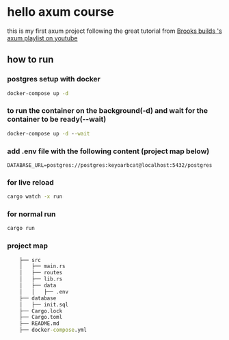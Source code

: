 # hello axum course

this is my first axum project following the great tutorial from [Brooks builds 's axum playlist on youtube](https://www.youtube.com/@BrooksBuilds)

## how to run

### postgres setup with docker

```cmd
docker-compose up -d
```

### to run the container on the background(-d) and wait for the container to be ready(--wait)

```cmd
docker-compose up -d --wait
```

### add .env file with the following content (project map below)

```env
DATABASE_URL=postgres://postgres:keyoarbcat@localhost:5432/postgres
```

### for live reload

```cmd
cargo watch -x run
```

### for normal run

```cmd
cargo run
```

### project map

```cmd
    ├── src
    │   ├── main.rs
    │   ├── routes
    │   ├── lib.rs
    │   ├── data
    │   │   ├── .env
    ├── database
    │   ├── init.sql
    ├── Cargo.lock
    ├── Cargo.toml
    ├── README.md
    ├── docker-compose.yml

```
